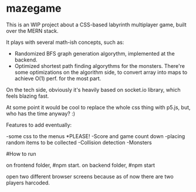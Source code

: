 # mazegame

This is an WIP project about a CSS-based labyrinth multiplayer game, built over the MERN stack.

It plays with several math-ish concepts, such as:

- Randomized BFS graph generation algorythm, implemented at the backend.
- Optimized shortest path finding algorythms for the monsters.
There're some optimizations on the algorithm side, to convert array into maps to achieve O(1) perf. for the most part. 

On the tech side, obviously it's heavily based on socket.io library, which feels blazing fast.

At some point it would be cool to replace the whole css thing with p5.js, but, who has the time anyway? :)

Features to add eventually:

-some css to the menus *PLEASE!
-Score and game count down
-placing random items to be collected
-Collision detection
-Monsters


#How to run

on frontend folder, #npm start.
on backend folder, #npm start

open two different browser screens because as of now there are two players harcoded.


